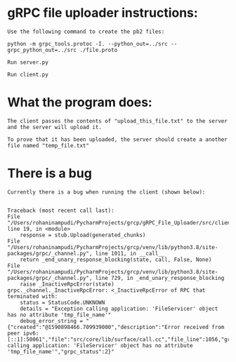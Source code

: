 # gRPC file uploader instructions:
    Use the following command to create the pb2 files:

    python -m grpc_tools.protoc -I. --python_out=../src --grpc_python_out=../src ./file.proto

    Run server.py

    Run client.py


# What the program does:
    The client passes the contents of "upload_this_file.txt" to the server and the server will upload it.

    To prove that it has been uploaded, the server should create a another file named "temp_file.txt"


# There is a bug
    Currently there is a bug when running the client (shown below):


    Traceback (most recent call last):
    File "/Users/rohaninampudi/PycharmProjects/grcp/gRPC_File_Uploader/src/client.py", line 19, in <module>
        response = stub.Upload(generated_chunks)
    File "/Users/rohaninampudi/PycharmProjects/grcp/venv/lib/python3.8/site-packages/grpc/_channel.py", line 1011, in __call__
        return _end_unary_response_blocking(state, call, False, None)
    File "/Users/rohaninampudi/PycharmProjects/grcp/venv/lib/python3.8/site-packages/grpc/_channel.py", line 729, in _end_unary_response_blocking
        raise _InactiveRpcError(state)
    grpc._channel._InactiveRpcError: <_InactiveRpcError of RPC that terminated with:
        status = StatusCode.UNKNOWN
        details = "Exception calling application: 'FileServicer' object has no attribute 'tmp_file_name'"
        debug_error_string = "{"created":"@1590898466.709939000","description":"Error received from peer ipv6:[::1]:50061","file":"src/core/lib/surface/call.cc","file_line":1056,"grpc_message":"Exception calling application: 'FileServicer' object has no attribute 'tmp_file_name'","grpc_status":2}"
